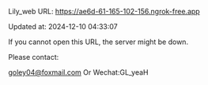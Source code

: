 Lily_web URL: https://ae6d-61-165-102-156.ngrok-free.app

Updated at: 2024-12-10 04:33:07

If you cannot open this URL, the server might be down.

Please contact: 

goley04@foxmail.com Or Wechat:GL_yeaH